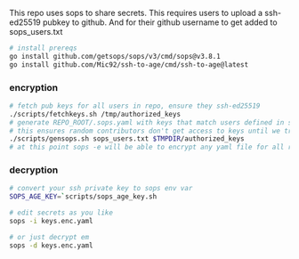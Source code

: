 This repo uses sops to share secrets. This requires users to upload a ssh-ed25519 pubkey to github. And for their github username to get added to sops_users.txt

```bash
# install prereqs
go install github.com/getsops/sops/v3/cmd/sops@v3.8.1
go install github.com/Mic92/ssh-to-age/cmd/ssh-to-age@latest
```

### encryption

```bash
# fetch pub keys for all users in repo, ensure they ssh-ed25519
./scripts/fetchkeys.sh /tmp/authorized_keys
# generate REPO_ROOT/.sops.yaml with keys that match users defined in sops_users.txt
# this ensures random contributors don't get access to keys until we trust em
./scripts/gensops.sh sops_users.txt $TMPDIR/authorized_keys
# at this point sops -e will be able to encrypt any yaml file for all recipients who have ssh-ed25519 keys uploaded to github and have been added to sops_users.txt
```

### decryption

```bash
# convert your ssh private key to sops env var
SOPS_AGE_KEY=`scripts/sops_age_key.sh

# edit secrets as you like
sops -i keys.enc.yaml

# or just decrypt em
sops -d keys.enc.yaml
```
